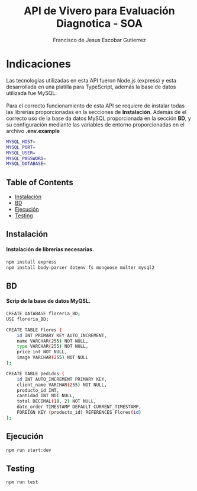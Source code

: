 <h1 align="center">API de Vivero para Evaluación Diagnotica - SOA</h1>

<p align="center">
  Francisco de Jesus Escobar Gutierrez
</p>

<p align="center">
    <a href="https://github.com/FranEscobarG/"></a>
</p>

# Indicaciones
<p>
    Las tecnologías utilizadas en esta API fueron Node.js (express) y esta desarrollada en una platilla para TypeScript, además la base de datos utilizada fue MySQL.<br><br>
    Para el correcto funcionamiento de esta API se requiere de instalar todas las librerías proporcionadas en la secciones de <b>Instalación</b>. Además de el correcto uso de la base da datos MySQL proporcionada en la sección <b>BD</b>, y su configuración mediante las variables de entorno proporcionadas en el archivo <b>.env.example</b>
</p>

```bash
MYSQL_HOST=
MYSQL_PORT=
MYSQL_USER=
MYSQL_PASSWORD=
MYSQL_DATABASE=
```

## Table of Contents
- [Instalación](#instalación)
- [BD](#BD)
- [Ejecución](#ejecución)
- [Testing](#testing)


## Instalación
#### Instalación de librerias necesarias.

```bash
npm install express
npm install body-parser dotenv fs mongoose multer mysql2
```

## BD
#### Scrip de la base de datos MyQSL.

```bash
CREATE DATABASE floreria_BD;
USE floreria_BD;

CREATE TABLE Flores (
    id INT PRIMARY KEY AUTO_INCREMENT,
    name VARCHAR(255) NOT NULL,
    type VARCHAR(255) NOT NULL,
    price int NOT NULL,
    image VARCHAR(255) NOT NULL
);

CREATE TABLE pedidos (
    id INT AUTO_INCREMENT PRIMARY KEY,            
    client_name VARCHAR(255) NOT NULL,  
    producto_id INT,
    cantidad INT NOT NULL,                  
    total DECIMAL(10, 2) NOT NULL,
    date_order TIMESTAMP DEFAULT CURRENT_TIMESTAMP,  
    FOREIGN KEY (producto_id) REFERENCES Flores(id)
);
```

## Ejecución
```bash
npm run start:dev
```

## Testing
```bash
npm run test
```

